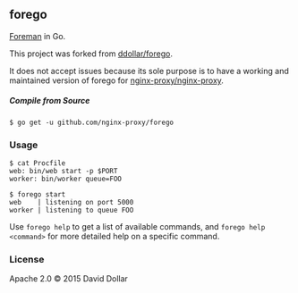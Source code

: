 ## forego

[Foreman](https://github.com/ddollar/foreman) in Go.

This project was forked from [ddollar/forego](https://github.com/ddollar/forego).

It does not accept issues because its sole purpose is to have a working and maintained version of forego for [nginx-proxy/nginx-proxy](https://github.com/nginx-proxy/nginx-proxy).

##### Compile from Source

    $ go get -u github.com/nginx-proxy/forego

### Usage

    $ cat Procfile
    web: bin/web start -p $PORT
    worker: bin/worker queue=FOO

    $ forego start
    web    | listening on port 5000
    worker | listening to queue FOO

Use `forego help` to get a list of available commands, and `forego help
<command>` for more detailed help on a specific command.

### License

Apache 2.0 &copy; 2015 David Dollar
